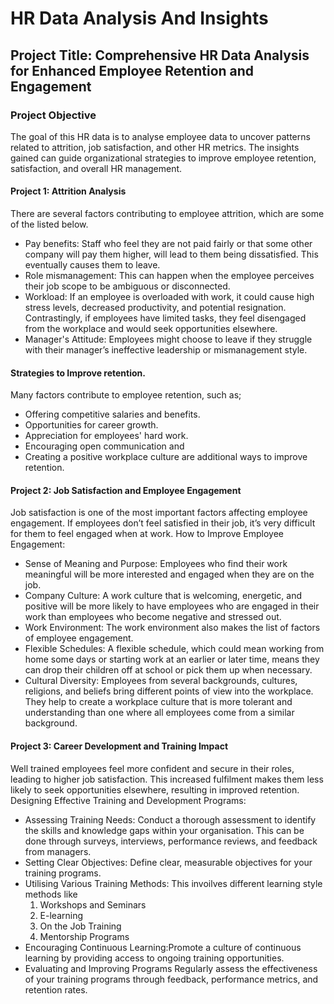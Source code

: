 # HR Data Analysis And Insights

## Project Title: Comprehensive HR Data Analysis for Enhanced Employee Retention and Engagement

### Project Objective
The goal of this HR data is to analyse employee data to uncover patterns related to attrition, job satisfaction, and other HR metrics. The insights gained can guide organizational strategies to improve employee retention, satisfaction, and overall HR management.

#### Project 1: Attrition Analysis
There are several factors contributing to employee attrition, which are some of the listed below.
- Pay benefits: Staff who feel they are not paid fairly or that some other company will pay them higher, will lead to them being dissatisfied. This eventually causes them to leave.
- Role mismanagement: This can happen when the employee perceives their job scope to be ambiguous or disconnected.
- Workload: If an employee is overloaded with work, it could cause high stress levels, decreased productivity, and potential resignation. Contrastingly, if employees have limited tasks, they feel disengaged from the workplace and would seek opportunities elsewhere.
-  Manager's Attitude: Employees might choose to leave if they struggle with their manager’s ineffective leadership or mismanagement style.

#### Strategies to Improve retention.
Many factors contribute to employee retention, such as;
- Offering competitive salaries and benefits.
-  Opportunities for career growth.
- Appreciation for employees' hard work.
- Encouraging open communication and
- Creating a positive workplace culture are additional ways to improve retention.

#### Project 2: Job Satisfaction and Employee Engagement
Job satisfaction is one of the most important factors affecting employee engagement. If employees don’t feel satisfied in their job, it’s very difficult for them to feel engaged when at work.
How to Improve Employee Engagement:
- Sense of Meaning and Purpose: Employees who find their work meaningful will be more interested and engaged when they are on the job.
- Company Culture: A work culture that is welcoming, energetic, and positive will be more likely to have employees who are engaged in their work than employees who become negative and stressed out.
- Work Environment: The work environment also makes the list of factors of employee engagement.
- Flexible Schedules: A flexible schedule, which could mean working from home some days or starting work at an earlier or later time, means they can drop their children off at school or pick them up when necessary.
- Cultural Diversity: Employees from several backgrounds, cultures, religions, and beliefs bring different points of view into the workplace. They help to create a workplace culture that is more tolerant and understanding than one where all employees come from a similar background.

#### Project 3: Career Development and Training Impact
Well trained employees feel more confident and secure in their roles, leading to higher job satisfaction. This increased fulfilment makes them less likely to seek opportunities elsewhere, resulting in improved retention.
Designing Effective Training and Development Programs:
- Assessing Training Needs: Conduct a thorough assessment to identify the skills and knowledge gaps within your organisation. This can be done through surveys, interviews, performance reviews, and feedback from managers.
- Setting Clear Objectives: Define clear, measurable objectives for your training programs.
- Utilising Various Training Methods: This invoilves different learning style methods like
  1. Workshops and Seminars
  2. E-learning
  3. On the Job Training
  4. Mentorship Programs
- Encouraging Continuous Learning:Promote a culture of continuous learning by providing access to ongoing training opportunities.
- Evaluating and Improving Programs Regularly assess the effectiveness of your training programs through feedback, performance metrics, and retention rates.




